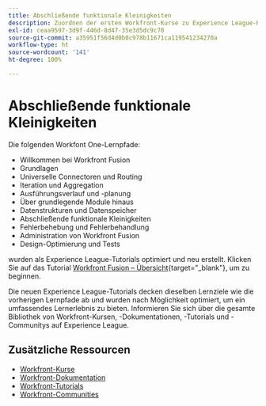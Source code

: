 ```yaml
---
title: Abschließende funktionale Kleinigkeiten
description: Zuordnen der ersten Workfront-Kurse zu Experience League-Kursen
exl-id: ceaa9597-3d9f-446d-8d47-35e3d5dc9c70
source-git-commit: a35951f56d4d0b0c978b11671ca119541234270a
workflow-type: ht
source-wordcount: '141'
ht-degree: 100%

---
```


# Abschließende funktionale Kleinigkeiten

Die folgenden Workfont One-Lernpfade:

* Willkommen bei Workfront Fusion
* Grundlagen
* Universelle Connectoren und Routing
* Iteration und Aggregation
* Ausführungsverlauf und -planung
* Über grundlegende Module hinaus
* Datenstrukturen und Datenspeicher
* Abschließende funktionale Kleinigkeiten
* Fehlerbehebung und Fehlerbehandlung
* Administration von Workfront Fusion
* Design-Optimierung und Tests

wurden als Experience League-Tutorials optimiert und neu erstellt. Klicken Sie auf das Tutorial [Workfront Fusion – Übersicht](https://experienceleague.adobe.com/docs/workfront-learn/tutorials-workfront/fusion/welcome-to-workfront-fusion/workfront-fusion-overview.html?lang=de){target="_blank"}, um zu beginnen.

Die neuen Experience League-Tutorials decken dieselben Lernziele wie die vorherigen Lernpfade ab und wurden nach Möglichkeit optimiert, um ein umfassendes Lernerlebnis zu bieten.  Informieren Sie sich über die gesamte Bibliothek von Workfront-Kursen, -Dokumentationen, -Tutorials und -Communitys auf Experience League.

## Zusätzliche Ressourcen

* [Workfront-Kurse](https://experienceleague.adobe.com/?lang=de&amp;Solution=Workfront#courses)
* [Workfront-Dokumentation](https://experienceleague.adobe.com/docs/workfront.html?lang=de)
* [Workfront-Tutorials](https://experienceleague.adobe.com/docs/workfront-learn/tutorials-workfront/home.html?lang=de)
* [Workfront-Communities](https://experienceleaguecommunities.adobe.com/t5/workfront/ct-p/workfront)
